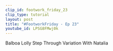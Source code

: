 ```yaml
---
clip_id: footwork_friday_23
clip_type: tutorial
layout: post
title: "#FootworkFriday - Ep 23"
youtube_id: LPSG8FMwj0k
---
```


Balboa Lolly Step Through Variation
With Natalia